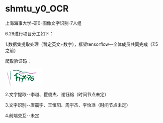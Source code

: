 # shmtu_y0_OCR
上海海事大学-研0-图像文字识别-7人组

6.28进行项目分工如下：

1.数据集提取处理（暂定英文+数字），框架tensorflow--全体成员共同完成（7.5之前）

爬取验证码：

![image](https://github.com/Echolee527/shmtu_y0_OCR/blob/master/Img/2.jpg)

2.文字提取--李越、瞿俊杰、谢钰榕（时间节点未定）

3.文字识别--唐震宇、王恒阳、周宇杰、李怡瑶（时间节点未定）

4.前端交互--未定
